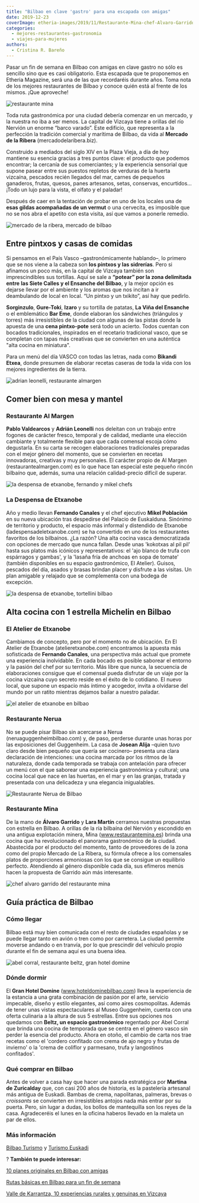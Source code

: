 ```yaml
---
title: "Bilbao en clave 'gastro' para una escapada con amigas"
date: 2019-12-23
coverImage: etheria-images/2019/11/Restaurante-Mina-chef-Alvaro-Garrido.jpg
categories: 
  - mejores-restaurantes-gastronomia
  - viajes-para-mujeres
authors: 
  - Cristina R. Bareño
---
```


Pasar un fin de semana en Bilbao con amigas en clave gastro no sólo es sencillo sino que 
es casi obligatorio. Esta escapada que te proponemos en Etheria Magazine, será una de 
las que recordaréis durante años. Toma nota de los mejores restaurantes de Bilbao y 
conoce quién está al frente de los mismos. ¡Que aproveche! 

![restaurante mina](etheria-images/2019/12/Restaurante-Mina-Espacio-900x599.jpg "Cocina y sala del © Restaurante Mina.")

Toda ruta gastronómica por una ciudad debería comenzar en un mercado, y la nuestra no 
iba a ser menos. La capital de Vizcaya tiene a orillas del río Nervión un enorme “barco 
varado”. Este edificio, que representa a la perfección la tradición comercial y marítima 
de Bilbao, da vida al **Mercado de la Ribera** (mercadodelaribera.biz). 

Construido a mediados del siglo XIV en la Plaza Vieja, a día de hoy mantiene su esencia 
gracias a tres puntos clave: el producto que podemos encontrar; la cercanía de sus 
comerciantes; y la experiencia sensorial que supone pasear entre sus puestos repletos de 
verduras de la huerta vizcaína, pescados recién llegados del mar, carnes de pequeños 
ganaderos, frutas, quesos, panes artesanos, setas, conservas, encurtidos… ¡Todo un lujo 
para la vista, el olfato y el paladar! 

Después de caer en la tentación de probar en uno de los locales una de **esas gildas 
acompañadas de un vermut** o una cervecita, es imposible que no se nos abra el apetito 
con esta visita, así que vamos a ponerle remedio. 

![mercado de la ribera, mercado de bilbao](etheria-images/2019/12/mercado-bilbao-900x607.jpg "Mercado de la Ribera (Bilbao). ©PB")

## Entre pintxos y casas de comidas

Si pensamos en el País Vasco –gastronómicamente hablando–, lo primero que se nos viene a 
la cabeza son **los pintxos y las sidrerías**. Pero si afinamos un poco más, en la 
capital de Vizcaya también son imprescindibles sus tortillas. Aquí se sale a **“potear” 
por la zona delimitada entre** **las Siete Calles y el Ensanche del Bilbao**, y la mejor 
opción es dejarse llevar por el ambiente y los aromas que nos incitan a ir deambulando 
de local en local. “Un pintxo y un txikito”, así hay que pedirlo. 

**Sorginzulo**, **Gure-Toki**, **Izaro** y su tortilla de patatas, **La Viña del 
Ensanche** o el emblemático **Bar Eme**, donde elaboran los sándwiches (triángulos y 
torres) más irresistibles de la ciudad con algunas de las pistas donde la apuesta de una 
**cena pintxo-pote** será todo un acierto. Todos cuentan con bocados tradicionales, 
inspirados en el recetario tradicional vasco, que se completan con tapas más creativas 
que se convierten en una auténtica "alta cocina en miniatura". 

Para un menú del día VASCO con todas las letras, nada como **Bikandi Etxea**, donde 
presumen de elaborar recetas caseras de toda la vida con los mejores ingredientes de la 
tierra. 

![adrian leonelli, restaurante almargen](etheria-images/2019/12/Almargen-Adrian-Leonelli.jpg "Adrián Leonelli del © Restaurante Al Margen.")

## Comer bien con mesa y mantel

### Restaurante Al Margen

**Pablo Valdearcos** y **Adrián Leonelli** nos deleitan con un trabajo entre fogones de 
carácter fresco, temporal y de calidad, mediante una elección cambiante y totalmente 
flexible para que cada comensal escoja cómo degustarla. En su carta se recogen 
elaboraciones tradicionales preparadas con el mejor género del momento, que se 
convierten en recetas innovadoras, creativas y muy personales. El carácter propio de Al 
Margen (restaurantealmargen.com) es lo que hace tan especial este pequeño rincón 
bilbaíno que, además, suma una relación calidad-precio difícil de superar. 

![la despensa de etxanobe, fernando y mikel chefs](etheria-images/2019/12/fernando-mikel-despensa-etxanobe-900x664.jpg "Fernando y Mikel de La Despensa de Etxanobe.")

### La Despensa de Etxanobe

Año y medio llevan **Fernando Canales** y el chef ejecutivo **Mikel Población** en su 
nueva ubicación tras despedirse del Palacio de Euskalduna. Sinónimo de territorio y 
producto, el espacio más informal y distendido de Etxanobe (ladespensadeletxanobe.com) 
se ha convertido en uno de los restaurantes favoritos de los bilbaínos. ¿La razón? Una 
alta cocina vasca democratizada con opciones de mercado que nunca fallan. Desde unas 
'kokotxas al pil pil' hasta sus platos más icónicos y representativos: el 'ajo blanco de 
trufa con espárragos y gambas', y la 'lasaña fría de anchoas en sopa de tomate' (también 
disponibles en su espacio gastronómico, El Atelier). Guisos, pescados del día, asados y 
brasas brindan placer y disfrute a las visitas. Un plan amigable y relajado que se 
complementa con una bodega de excepción. 

![la despensa de etxanobe, tortellini bilbao](etheria-images/2019/12/La-Despensa-de-Etxanobe-Tortellini-de-remolacha-con-trufa-900x600.jpg "Tortellini de remolacha con trufa de ©'La Despensa de Etxanobe'.")

## Alta cocina con 1 estrella Michelin en Bilbao

### El Atelier de Etxanobe

Cambiamos de concepto, pero por el momento no de ubicación. En El Atelier de Etxanobe 
(atelieretxanobe.com) encontramos la apuesta más sofisticada de **Fernando Canales**, 
una perspectiva más actual que promete una experiencia inolvidable. En cada bocado es 
posible saborear el entorno y la pasión del chef por su territorio. Más libre que nunca, 
la secuencia de elaboraciones consigue que el comensal pueda disfrutar de un viaje por 
la cocina vizcaína cuyo secreto reside en el éxito de lo cotidiano. El nuevo local, que 
supone un espacio más íntimo y acogedor, invita a olvidarse del mundo por un ratito 
mientras dejamos bailar a nuestro paladar. 

![el atelier de etxanobe en bilbao](etheria-images/2019/12/El-Atelier-de-Etxanobe-900x626.jpg "Tarta de zanahoria y ensaladilla rusa (Izq.) y El Atelier de Etxanobe (Dcha.)")

### Restaurante Nerua

No se puede pisar Bilbao sin acercarse a Nerua (neruaguggenheimbilbao.com) y, de paso, 
perderse durante unas horas por las exposiciones del Guggenheim. La casa de **Josean 
Alija** –quien tuvo claro desde bien pequeño que quería ser cocinero– presenta una clara 
declaración de intenciones: una cocina marcada por los ritmos de la naturaleza, donde 
cada temporada se trabaja con antelación para ofrecer un menú con el que saborear una 
experiencia gastronómica y cultural; una cocina local que nace en las huertas, en el mar 
y en las granjas, tratada y presentada con una delicadeza y una elegancia inigualables. 

![Restaurante Nerua de Bilbao](etheria-images/2019/12/restaurante-Nerua-bilbao-900x677.jpg "© Restaurante Nerua de Bilbao.")

### Restaurante Mina

De la mano de **Álvaro Garrido** y **Lara Martín** cerramos nuestras propuestas con 
estrella en Bilbao. A orillas de la ría bilbaína del Nervión y escondido en una antigua 
explotación minera, Mina (www.restaurantemina.es) brinda una cocina que ha revolucionado 
el panorama gastronómico de la ciudad. Abastecida por el producto del momento, tanto de 
proveedores de la zona como del propio Mercado de La Ribera, su fórmula ofrece a los 
comensales platos de proporciones armoniosas con los que se consigue un equilibrio 
perfecto. Atendiendo al género disponible cada día, sus efímeros menús hacen la 
propuesta de Garrido aún más interesante. 

![chef alvaro garrido del restaurante mina](etheria-images/2019/11/Restaurante-Mina-chef-Alvaro-Garrido-900x586.jpg "Chef Álvaro Garrido y varios platos del © Restaurante Mina.")

## Guía práctica de Bilbao

### Cómo llegar

Bilbao está muy bien comunicada con el resto de ciudades españolas y se puede llegar 
tanto en avión o tren como por carretera. La ciudad permite moverse andando o en 
tranvía, por lo que prescindir del vehículo propio durante el fin de semana aquí es una 
buena idea. 

![abel corral, restaurante beltz, gran hotel domine](etheria-images/2019/12/Gran-Hotel-Domine-Abel-Corral-900x555.jpg "Abel Corral, del restaurante Beltz (Gran Hotel Domine).")

### Dónde dormir

El **Gran Hotel Domine** (www.hoteldominebilbao.com) lleva la experiencia de la estancia 
a una grata combinación de pasión por el arte, servicio impecable, diseño y estilo 
elegantes, así como aires cosmopolitas. Además de tener unas vistas espectaculares al 
Museo Guggenheim, cuenta con una oferta culinaria a la altura de sus 5 estrellas. Entre 
sus opciones nos quedamos con **Beltz, un espacio gastronómico** regentado por Abel 
Corral que brinda una cocina de temporada que se centra en el género vasco sin perder la 
esencia del producto. Ahora en otoño, el cambio de carta nos trae recetas como el 
'cordero confitado con crema de ajo negro y frutas de invierno' o la 'crema de coliflor 
y parmesano, trufa y langostinos confitados'. 

### Qué comprar en Bilbao

Antes de volver a casa hay que hacer una parada estratégica por **Martina de 
Zuricalday** que, con casi 200 años de historia, es la pastelería artesanal más antigua 
de Euskadi. Bambas de crema, napolitanas, palmeras, brevas o _croissants_ se convierten 
en irresistibles antojos nada más entrar por su puerta. Pero, sin lugar a dudas, los 
bollos de mantequilla son los reyes de la casa. Agradeceréis el lunes en la oficina 
haberos llevado en la maleta un par de ellos. 

### Más información

[Bilbao Turismo](http://bilbaoturismo.net/) y [Turismo 
Euskadi](https://turismo.euskadi.eus/es) 

? **También te puede interesar:** 

[10 planes originales en Bilbao con 
amigas](https://etheriamagazine.com/2020/09/09/10-planes-originales-en-bilbao-con-amigas/) 

[Rutas básicas en Bilbao para un fin de 
semana](https://etheriamagazine.com/2018/10/22/48-horas-en-bilbao/) 

[Valle de Karrantza, 10 experiencias rurales y genuinas en 
Vizcaya](https://etheriamagazine.com/2021/08/18/que-ver-y-hacer-en-valle-de-karrantza-vizcaya/)

